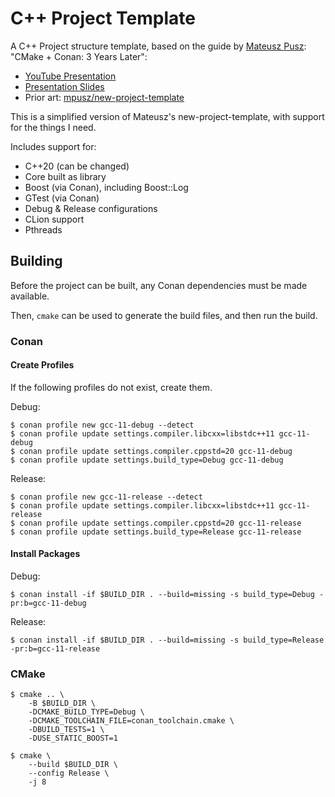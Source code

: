 # C++ Project Template

A C++ Project structure template, based on the guide by [Mateusz Pusz](https://github.com/mpusz): "CMake + Conan: 3 Years Later":

 * [YouTube Presentation](https://www.youtube.com/watch?v=mrSwJBJ-0z8)
 * [Presentation Slides](https://github.com/train-it-eu/conf-slides/blob/02f6712db703581079b75b8055db2ea4d4685f61/2021.05%20-%20C++Now/CMake%20+%20Conan%20-%203%20years%20later.pdf)
 * Prior art: [mpusz/new-project-template](https://github.com/mpusz/new-project-template)

This is a simplified version of Mateusz's new-project-template, with support for the things I need.

Includes support for:

 * C++20 (can be changed)
 * Core built as library
 * Boost (via Conan), including Boost::Log
 * GTest (via Conan)
 * Debug & Release configurations
 * CLion support
 * Pthreads

## Building

Before the project can be built, any Conan dependencies must be made available.

Then, `cmake` can be used to generate the build files, and then run the build.

### Conan

#### Create Profiles

If the following profiles do not exist, create them.

Debug:
```
$ conan profile new gcc-11-debug --detect 
$ conan profile update settings.compiler.libcxx=libstdc++11 gcc-11-debug
$ conan profile update settings.compiler.cppstd=20 gcc-11-debug
$ conan profile update settings.build_type=Debug gcc-11-debug
```

Release:
```
$ conan profile new gcc-11-release --detect 
$ conan profile update settings.compiler.libcxx=libstdc++11 gcc-11-release
$ conan profile update settings.compiler.cppstd=20 gcc-11-release
$ conan profile update settings.build_type=Release gcc-11-release
```

#### Install Packages

Debug:

```
$ conan install -if $BUILD_DIR . --build=missing -s build_type=Debug -pr:b=gcc-11-debug
```

Release:

```
$ conan install -if $BUILD_DIR . --build=missing -s build_type=Release -pr:b=gcc-11-release
```

### CMake

```
$ cmake .. \
    -B $BUILD_DIR \
    -DCMAKE_BUILD_TYPE=Debug \
    -DCMAKE_TOOLCHAIN_FILE=conan_toolchain.cmake \
    -DBUILD_TESTS=1 \ 
    -DUSE_STATIC_BOOST=1
```

```
$ cmake \
    --build $BUILD_DIR \
    --config Release \
    -j 8
```
